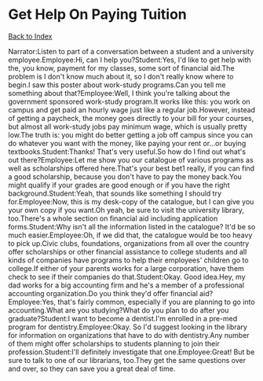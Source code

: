 # Get Help On Paying Tuition
[Back to Index](https://github.com/windows10010/tpoExtractor/blob/master/README.md)

Narrator:Listen to part of a conversation between a student and a university employee.Employee:Hi, can I help you?Student:Yes, I'd like to get help with the, you know, payment for my classes, some sort of financial aid.The problem is I don't know much about it, so I don't really know where to begin.I saw this poster about work-study programs.Can you tell me something about that?Employee:Well, I think you're talking about the government sponsored work-study program.It works like this: you work on campus and get paid an hourly wage just like a regular job.However, instead of getting a paycheck, the money goes directly to your bill for your courses, but almost all work-study jobs pay minimum wage, which is usually pretty low.The truth is: you might do better getting a job off campus since you can do whatever you want with the money, like paying your rent or...or buying textbooks.Student:Thanks! That's very useful.So how do I find out what's out there?Employee:Let me show you our catalogue of various programs as well as scholarships offered here.That's your best bet1 really, if you can find a good scholarship, because you don't have to pay the money back.You might qualify if your grades are good enough or if you have the right background.Student:Yeah, that sounds like something I should try for.Employee:Now, this is my desk-copy of the catalogue, but I can give you your own copy if you want.Oh yeah, be sure to visit the university library, too.There's a whole section on financial aid including application forms.Student:Why isn't all the information listed in the catalogue? It'd be so much easier.Employee:Oh, if we did that, the catalogue would be too heavy to pick up.Civic clubs, foundations, organizations from all over the country offer scholarships or other financial assistance to college students and all kinds of companies have programs to help their employees' children go to college.If either of your parents works for a large corporation, have them check to see if their companies do that.Student:Okay. Good idea.Hey, my dad works for a big accounting firm and he's a member of a professional accounting organization.Do you think they'd offer financial aid?Employee:Yes, that's fairly common, especially if you are planning to go into accounting.What are you studying?What do you plan to do after you graduate?Student:I want to become a dentist.I'm enrolled in a pre-med program for dentistry.Employee:Okay. So I'd suggest looking in the library for information on organizations that have to do with dentistry.Any number of them might offer scholarships to students planning to join their profession.Student:I'll definitely investigate that one.Employee:Great! But be sure to talk to one of our librarians, too.They get the same questions over and over, so they can save you a great deal of time.
 